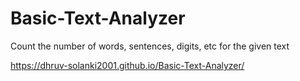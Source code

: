 # Basic-Text-Analyzer

Count the number of words, sentences, digits, etc for the given text

https://dhruv-solanki2001.github.io/Basic-Text-Analyzer/

